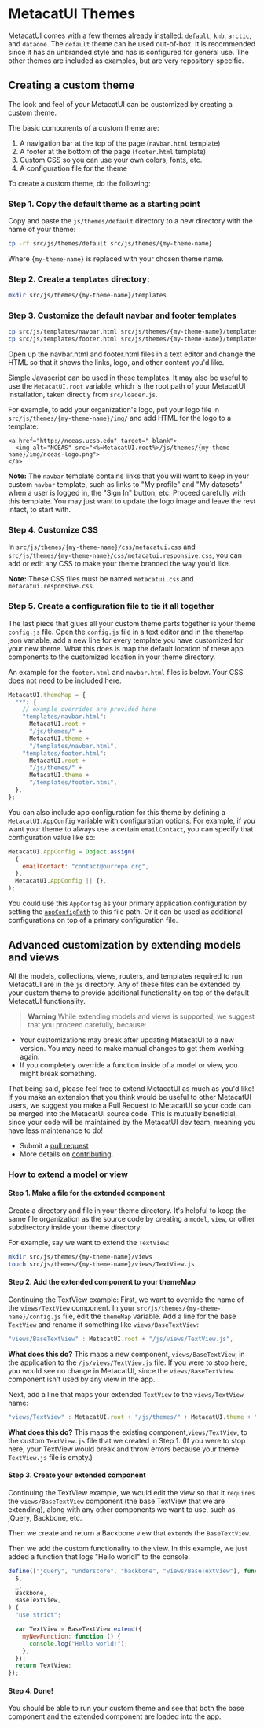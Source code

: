 # MetacatUI Themes

MetacatUI comes with a few themes already installed: `default`, `knb`, `arctic`, and `dataone`.
The `default` theme can be used out-of-box. It is recommended since it has an unbranded style and has is configured for general use. The other themes are included as examples, but are very repository-specific.

## Creating a custom theme

The look and feel of your MetacatUI can be customized by creating a custom theme.

The basic components of a custom theme are:

1. A navigation bar at the top of the page (`navbar.html` template)
2. A footer at the bottom of the page (`footer.html` template)
3. Custom CSS so you can use your own colors, fonts, etc.
4. A configuration file for the theme

To create a custom theme, do the following:

### Step 1. Copy the default theme as a starting point

Copy and paste the `js/themes/default` directory to a new directory with the name of
your theme:

```bash
cp -rf src/js/themes/default src/js/themes/{my-theme-name}
```

Where `{my-theme-name}` is replaced with your chosen theme name.

### Step 2. Create a `templates` directory:

```bash
mkdir src/js/themes/{my-theme-name}/templates
```

### Step 3. Customize the default navbar and footer templates

```bash
cp src/js/templates/navbar.html src/js/themes/{my-theme-name}/templates/navbar.html
cp src/js/templates/footer.html src/js/themes/{my-theme-name}/templates/footer.html
```

Open up the navbar.html and footer.html files in a text editor and change the HTML
so that it shows the links, logo, and other content you'd like.

Simple Javascript can be used in these templates. It may also be useful to use the `MetacatUI.root` variable,
which is the root path of your MetacatUI installation, taken directly from `src/loader.js`.

For example, to add your organization's logo, put your logo file in `src/js/themes/{my-theme-name}/img/` and add
HTML for the logo to a template:

```
<a href="http://nceas.ucsb.edu" target="_blank">
  <img alt="NCEAS" src="<%=MetacatUI.root%>/js/themes/{my-theme-name}/img/nceas-logo.png">
</a>
```

**Note:** The `navbar` template contains links that you will want to keep in your custom `navbar` template,
such as links to "My profile" and "My datasets" when a user is logged in, the "Sign In" button, etc.
Proceed carefully with this template. You may just want to update the logo image and leave the rest intact, to start with.

### Step 4. Customize CSS

In `src/js/themes/{my-theme-name}/css/metacatui.css` and `src/js/themes/{my-theme-name}/css/metacatui.responsive.css`,
you can add or edit any CSS to make your theme branded the way you'd like.

**Note:** These CSS files must be named `metacatui.css` and `metacatui.responsive.css`

### Step 5. Create a configuration file to tie it all together

The last piece that glues all your custom theme parts together is your theme `config.js` file. Open the `config.js` file
in a text editor and in the `themeMap` json variable, add a new line for every template you have customized for your new theme.
What this does is map the default location of these app components to the customized location in your theme directory.

An example for the `footer.html` and `navbar.html` files is below. Your CSS does not need to be included here.

```js
MetacatUI.themeMap = {
  "*": {
    // example overrides are provided here
    "templates/navbar.html":
      MetacatUI.root +
      "/js/themes/" +
      MetacatUI.theme +
      "/templates/navbar.html",
    "templates/footer.html":
      MetacatUI.root +
      "/js/themes/" +
      MetacatUI.theme +
      "/templates/footer.html",
  },
};
```

You can also include app configuration for this theme by defining a `MetacatUI.AppConfig` variable with
configuration options. For example, if you want your theme to always use a certain `emailContact`, you can specify that configuration value like so:

```js
MetacatUI.AppConfig = Object.assign(
  {
    emailContact: "contact@ourrepo.org",
  },
  MetacatUI.AppConfig || {},
);
```

You could use this `AppConfig` as your primary application configuration by setting the [`appConfigPath`](../docs/global.html#appConfigPath)
to this file path. Or it can be used as additional configurations on top of a primary configuration file.

## Advanced customization by extending models and views

All the models, collections, views, routers, and templates required to run
MetacatUI are in the `js` directory. Any of these files can be extended by your custom
theme to provide additional functionality on top of the default MetacatUI functionality.

> **Warning**
> While extending models and views is supported, we suggest that you proceed carefully,
> because:

- Your customizations may break after updating MetacatUI to a new version. You may need to make manual changes to get them working again.
- If you completely override a function inside of a model or view, you might break something.

That being said, please feel free to extend MetacatUI as much as you'd like! If you
make an extension that you think would be useful to other MetacatUI users, we suggest
you make a Pull Request to MetacatUI so your code can be merged into the MetacatUI source code.
This is mutually beneficial, since your code will be maintained by the MetacatUI dev team,
meaning you have less maintenance to do!

- Submit a [pull request](https://github.com/NCEAS/metacatui/compare)
- More details on [contributing](https://github.com/NCEAS/metacatui/blob/master/CONTRIBUTING.md).

### How to extend a model or view

#### Step 1. Make a file for the extended component

Create a directory and file in your theme directory. It's helpful to keep the same
file organization as the source code by creating a `model`, `view`, or other subdirectory inside your theme directory.

For example, say we want to extend the `TextView`:

```bash
mkdir src/js/themes/{my-theme-name}/views
touch src/js/themes/{my-theme-name}/views/TextView.js
```

#### Step 2. Add the extended component to your themeMap

Continuing the TextView example:
First, we want to override the name of the `views/TextView` component. In your `src/js/themes/{my-theme-name}/config.js`
file, edit the `themeMap` variable.
Add a line for the base `TextView` and rename it something like `views/BaseTextView`:

```js
"views/BaseTextView" : MetacatUI.root + "/js/views/TextView.js",
```

**What does this do?** This maps a new component, `views/BaseTextView`, in the application to the `/js/views/TextView.js` file. If you were to stop here, you would see no change in MetacatUI, since the `views/BaseTextView` component isn't used by any view in the app.

Next, add a line that maps your extended `TextView` to the `views/TextView` name:

```js
"views/TextView" : MetacatUI.root + "/js/themes/" + MetacatUI.theme + "/views/TextView.js",
```

**What does this do?** This maps the existing component,`views/TextView`, to the custom `TextView.js` file
that we created in Step 1. (If you were to stop here, your TextView would break and throw errors because your
theme `TextView.js` file is empty.)

#### Step 3. Create your extended component

Continuing the TextView example, we would edit the view so that it `requires` the `views/BaseTextView` component
(the base TextView that we are extending), along with any other components we want to use, such as jQuery, Backbone, etc.

Then we create and return a Backbone view that `extend`s the `BaseTextView`.

Then we add the custom functionality to the view. In this example, we just added a function that
logs "Hello world!" to the console.

```js
define(["jquery", "underscore", "backbone", "views/BaseTextView"], function (
  $,
  _,
  Backbone,
  BaseTextView,
) {
  "use strict";

  var TextView = BaseTextView.extend({
    myNewFunction: function () {
      console.log("Hello world!");
    },
  });
  return TextView;
});
```

#### Step 4. Done!

You should be able to run your custom theme and see that both the base component and the extended component are
loaded into the app.

